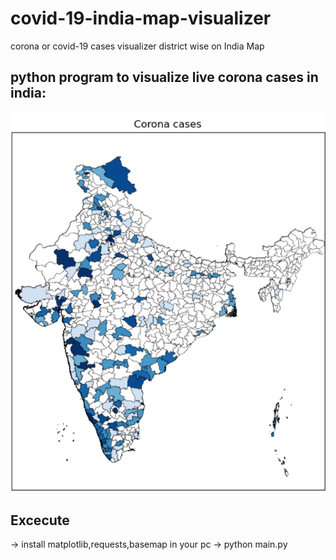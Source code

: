 # covid-19-india-map-visualizer
corona or covid-19 cases visualizer district wise on India Map
  ## python program to visualize live corona cases in india:
  ![](Screenshots/corona.PNG)
  ## Excecute 
  -> install matplotlib,requests,basemap in your pc
  -> python main.py
  
  
